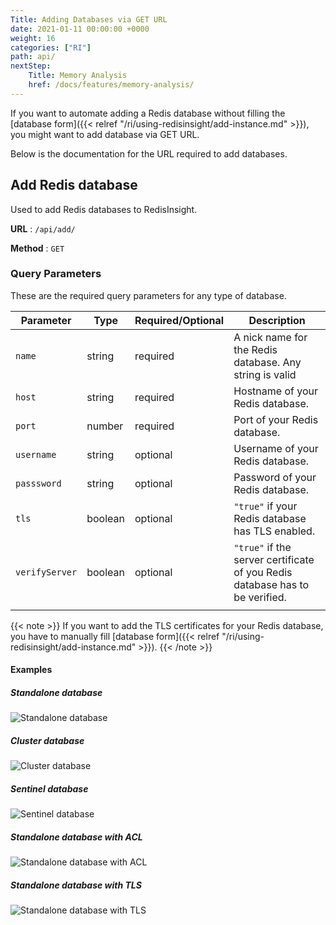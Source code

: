 ```yaml
---
Title: Adding Databases via GET URL
date: 2021-01-11 00:00:00 +0000
weight: 16
categories: ["RI"]
path: api/
nextStep:
    Title: Memory Analysis
    href: /docs/features/memory-analysis/
---
```


If you want to automate adding a Redis database without filling the [database form]({{< relref "/ri/using-redisinsight/add-instance.md" >}}), you might want to add database via GET URL.

Below is the documentation for the URL required to add databases.

## Add Redis database

Used to add Redis databases to RedisInsight.

**URL** : `/api/add/`

**Method** : `GET`


### Query Parameters

These are the required query parameters for any type of database.

| Parameter      | Type    | Required/Optional | Description                                                                  |
|----------------|---------|-------------------|------------------------------------------------------------------------------|
| `name`         | string  | required          | A nick name for the Redis database. Any string is valid                      |
| `host`         | string  | required          | Hostname of your Redis database.                                             |
| `port`         | number  | required          | Port of your Redis database.                                                 |
| `username`     | string  | optional          | Username of your Redis database.                                             |
| `passsword`    | string  | optional          | Password of your Redis database.                                             |
| `tls`          | boolean | optional          | `"true"` if your Redis database has TLS enabled.                             |
| `verifyServer` | boolean | optional          | `"true"` if the server certificate of you Redis database has to be verified. |
|                |         |                   |                                                                              |

{{< note >}}
If you want to add the TLS certificates for your Redis database, you have to manually fill [database form]({{< relref "/ri/using-redisinsight/add-instance.md" >}}).
{{< /note >}}


#### Examples

##### Standalone database

![Standalone database](/images/ri/api-get-standalone.png)

##### Cluster database

![Cluster database](/images/ri/api-get-cluster.png)

##### Sentinel database

![Sentinel database](/images/ri/api-get-sentinel.png)

##### Standalone database with ACL

![Standalone database with ACL](/images/ri/api-get-standalone-acl.png)

##### Standalone database with TLS

![Standalone database with TLS](/images/ri/api-get-standalone-tls.png)
